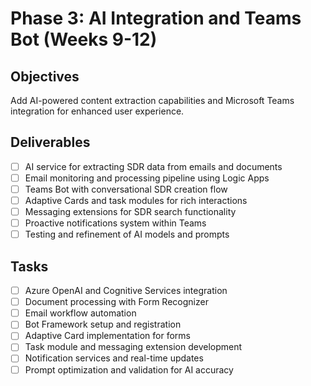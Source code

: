 # Phase 3: AI Integration and Teams Bot (Weeks 9-12)

## Objectives
Add AI-powered content extraction capabilities and Microsoft Teams integration for enhanced user experience.

## Deliverables
- [ ] AI service for extracting SDR data from emails and documents
- [ ] Email monitoring and processing pipeline using Logic Apps
- [ ] Teams Bot with conversational SDR creation flow
- [ ] Adaptive Cards and task modules for rich interactions
- [ ] Messaging extensions for SDR search functionality
- [ ] Proactive notifications system within Teams
- [ ] Testing and refinement of AI models and prompts

## Tasks
- [ ] Azure OpenAI and Cognitive Services integration
- [ ] Document processing with Form Recognizer
- [ ] Email workflow automation
- [ ] Bot Framework setup and registration
- [ ] Adaptive Card implementation for forms
- [ ] Task module and messaging extension development
- [ ] Notification services and real-time updates
- [ ] Prompt optimization and validation for AI accuracy
